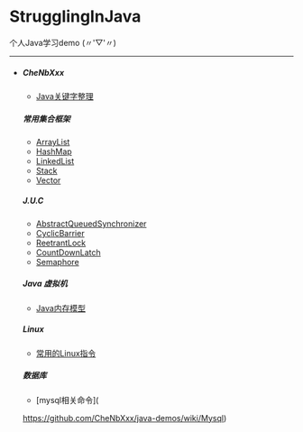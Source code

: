 # StrugglingInJava
个人Java学习demo  (〃'▽'〃)
- - -
- ##### CheNbXxx

  - [Java关键字整理](https://github.com/CheNbXxx/java-demos/wiki/Java关键字整理)

  ##### 常用集合框架

  - [ArrayList](https://github.com/CheNbXxx/java-demos/wiki/ArrayList)
  - [HashMap](https://github.com/CheNbXxx/java-demos/wiki/HashMap)
  - [LinkedList](https://github.com/CheNbXxx/java-demos/wiki/LinkedList)
  - [Stack](https://github.com/CheNbXxx/java-demos/wiki/Stack)
  - [Vector](https://github.com/CheNbXxx/java-demos/wiki/Vector)

  ##### J.U.C

  - [AbstractQueuedSynchronizer](https://github.com/CheNbXxx/java-demos/wiki/AbstractQueuedSynchronizer)
  - [CyclicBarrier](https://github.com/CheNbXxx/java-demos/wiki/CyclicBarrier)
  - [ReetrantLock](https://github.com/CheNbXxx/java-demos/wiki/ReetrantLock)
  - [CountDownLatch](https://github.com/CheNbXxx/java-demos/wiki/CountDownLatch)
  - [Semaphore](https://github.com/CheNbXxx/java-demos/wiki/Semaphore)

  ##### Java 虚拟机

  - [Java内存模型](https://github.com/CheNbXxx/java-demos/wiki/Java内存模型)

  ##### Linux

  - [常用的Linux指令](https://github.com/CheNbXxx/java-demos/wiki/常用的Linux指令)

  ##### 数据库

  - [mysql相关命令](

  https://github.com/CheNbXxx/java-demos/wiki/Mysql)
